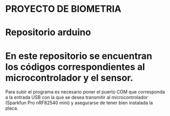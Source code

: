 # PROYECTO DE BIOMETRIA

# Repositorio arduino

# En este repositorio se encuentran los códigos correspondientes al microcontrolador y el sensor.


Para subir el programa es necesario poner el puerto COM que corresponda a la entrada USB con la que se desea transmitir al microcontrolador (Sparkfun Pro nRF82540 mini) y asegurarse de tener bien instalada la placa.



